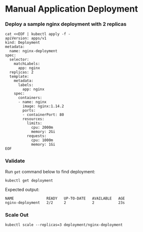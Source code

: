 # Manual Application Deployment

### Deploy a sample nginx deployment with 2 replicas
```commandline
cat <<EOF | kubectl apply -f -
apiVersion: apps/v1
kind: Deployment
metadata:
  name: nginx-deployment
spec:
  selector:
    matchLabels:
      app: nginx
  replicas: 2
  template:
    metadata:
      labels:
        app: nginx
    spec:
      containers:
      - name: nginx
        image: nginx:1.14.2
        ports:
        - containerPort: 80
        resources:
          limits:
            cpu: 2000m
            memory: 2Gi
          requests:
            cpu: 1000m
            memory: 1Gi
EOF
```
### Validate
Run `get` command below to find deployment:
```commandline
kubectl get deployment
```
Expected output:
```commandline
NAME               READY   UP-TO-DATE   AVAILABLE   AGE
nginx-deployment   2/2     2            2           23s
```
### Scale Out
```commandline
kubectl scale --replicas=3 deployment/nginx-deployment
```
